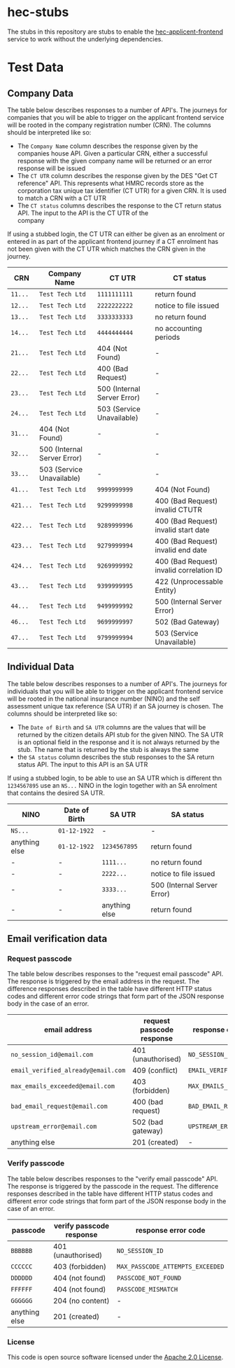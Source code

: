 
# hec-stubs

The stubs in this repository are stubs to enable the [hec-applicent-frontend](https://github.com/hmrc/hec-applicant-frontend)
service to work without the underlying dependencies.

# Test Data

## Company Data

The table below describes responses to a number of API's. The journeys for companies that you will be able to trigger on the applicant
frontend service will be rooted in the company registration number (CRN). The columns should be interpreted like so:
- The `Company Name` column describes the response given by the companies house API. Given a particular
  CRN, either a successful response with the given company name will be returned or an error response will be issued
- The `CT UTR` column describes the response given by the DES "Get CT reference" API. This represents what HMRC records
  store as the corporation tax unique tax identifier (CT UTR) for a given CRN. It is used to match a CRN with a CT UTR
- The `CT status` columns describes the response to the CT return status API. The input to the API is the CT UTR of the  
  company
 
If using a stubbed login, the CT UTR can either be given as an enrolment or entered in as part of the applicant frontend
journey if a CT enrolment has not been given with the CT UTR which matches the CRN given in the journey.

| CRN      | Company Name                | CT UTR                      | CT status                                |
| -------- |-----------------------------| --------------------------- | ---------------------------------------- |
| `11...`  | `Test Tech Ltd`             | `1111111111`                | return found                             |
| `12...`  | `Test Tech Ltd`             | `2222222222`                | notice to file issued                    |
| `13...`  | `Test Tech Ltd`             | `3333333333`                | no return found                          |
| `14...`  | `Test Tech Ltd`             | `4444444444`                | no accounting periods                    |
| `21...`  | `Test Tech Ltd`             | 404 (Not Found)             | -                                        |
| `22...`  | `Test Tech Ltd`             | 400 (Bad Request)           | -                                        |
| `23...`  | `Test Tech Ltd`             | 500 (Internal Server Error) | -                                        |
| `24...`  | `Test Tech Ltd`             | 503 (Service Unavailable)   | -                                        |
| `31...`  | 404 (Not Found)             | -                           | -                                        |
| `32...`  | 500 (Internal Server Error) | -                           | -                                        |
| `33...`  | 503 (Service Unavailable)   | -                           | -                                        |
| `41...`  | `Test Tech Ltd`             | `9999999999`                | 404 (Not Found)                          |
| `421...` | `Test Tech Ltd`             | `9299999998`                | 400 (Bad Request) invalid CTUTR          |
| `422...` | `Test Tech Ltd`             | `9289999996`                | 400 (Bad Request) invalid start date     |
| `423...` | `Test Tech Ltd`             | `9279999994`                | 400 (Bad Request) invalid end date       |
| `424...` | `Test Tech Ltd`             | `9269999992`                | 400 (Bad Request) invalid correlation ID |
| `43...`  | `Test Tech Ltd`             | `9399999995`                | 422 (Unprocessable Entity)               |
| `44...`  | `Test Tech Ltd`             | `9499999992`                | 500 (Internal Server Error)              |
| `46...`  | `Test Tech Ltd`             | `9699999997`                | 502 (Bad Gateway)                        |
| `47...`  | `Test Tech Ltd`             | `9799999994`                | 503 (Service Unavailable)                |

## Individual Data

The table below describes responses to a number of API's. The journeys for individuals that you will be able to trigger on the applicant
frontend service will be rooted in the national insurance number (NINO) and the self assessment unique tax reference 
(SA UTR) if an SA journey is chosen. The columns should be interpreted like so:
- The `Date of Birth` and `SA UTR` columns are the values that will be returned by the citizen details API stub for the
  given NINO. The SA UTR is an optional field in the response and it is not always returned by the stub. The name that is
  returned by the stub is always the same
- the `SA status` column describes the stub responses to the SA return status API. The input to this API is an SA UTR 

If using a stubbed login, to be able to use an SA UTR which is different thn `1234567895` use an `NS...` NINO in the 
login together with an SA enrolment that contains the desired SA UTR. 


| NINO          | Date of Birth | SA UTR        | SA status                   |
| ------------- | ------------- |---------------| --------------------------- |
| `NS...`       | `01-12-1922`  | -             |  -                          |
| anything else | `01-12-1922`  | `1234567895`  | return found                |
| -             | -             | `1111...`     | no return found             |
| -             | -             | `2222...`     | notice to file issued       |
| -             | -             | `3333...`     | 500 (Internal Server Error) |
| -             | -             | anything else | return found                |

## Email verification data

### Request passcode

The table below describes responses to the "request email passcode" API. The response is triggered by the email address in
the request. The difference responses described in the table have different HTTP status codes and different error code 
strings that form part of the JSON response body in the case of an error.

| email address                      | request passcode response | response error code       | 
| ---------------------------------- | ------------------------- | ------------------------- |
| `no_session_id@email.com`          | 401 (unauthorised)        | `NO_SESSION_ID`           |
| `email_verified_already@email.com` | 409 (conflict)            | `EMAIL_VERIFIED_ALREADY`  |
| `max_emails_exceeded@email.com`    | 403 (forbidden)           | `MAX_EMAILS_EXCEEDED`     |
| `bad_email_request@email.com`      | 400 (bad request)         | `BAD_EMAIL_REQUEST`       |
| `upstream_error@email.com`         | 502 (bad gateway)         | `UPSTREAM_ERROR`          |
| anything else                      | 201 (created)             | -                         |

### Verify passcode

The table below describes responses to the "verify email passcode" API. The response is triggered by the passcode in
the request. The difference responses described in the table have different HTTP status codes and different error code
strings that form part of the JSON response body in the case of an error.

| passcode      | verify passcode response | response error code              |
| ------------- | ------------------------ | -------------------------------- |
| `BBBBBB`      | 401 (unauthorised)       | `NO_SESSION_ID`                  | 
| `CCCCCC`      | 403 (forbidden)          | `MAX_PASSCODE_ATTEMPTS_EXCEEDED` |
| `DDDDDD`      | 404 (not found)          | `PASSCODE_NOT_FOUND`             |
| `FFFFFF`      | 404 (not found)          | `PASSCODE_MISMATCH`              | 
| `GGGGGG`      | 204 (no content)         | -                                |
| anything else | 201 (created)            | -                                |


### License

This code is open source software licensed under the [Apache 2.0 License]("http://www.apache.org/licenses/LICENSE-2.0.html").
